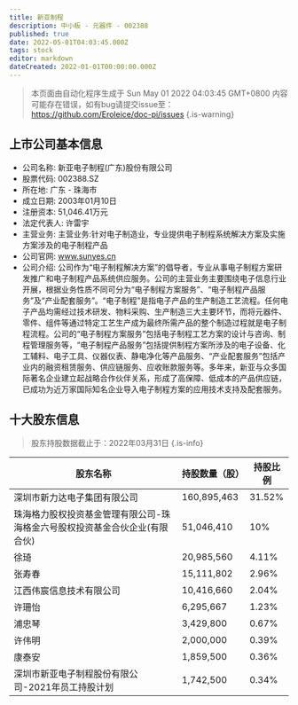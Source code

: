 ```yaml
---
title: 新亚制程
description: 中小板 - 元器件 - 002388
published: true
date: 2022-05-01T04:03:45.000Z
tags: stock
editor: markdown
dateCreated: 2022-01-01T00:00:00.000Z
---
```


> 本页面由自动化程序生成于 Sun May 01 2022 04:03:45 GMT+0800
> 内容可能存在错误，如有bug请提交issue至：https://github.com/Eroleice/doc-pi/issues
{.is-warning}

## 上市公司基本信息
- 公司名称: 新亚电子制程(广东)股份有限公司
- 股票代码: 002388.SZ
- 所在地: 广东 - 珠海市
- 成立日期: 2003年01月10日
- 注册资本: 51,046.41万元
- 法定代表人: 许雷宇
- 主营业务: 主营业务:针对电子制造业，专业提供电子制程系统解决方案及实施方案涉及的电子制程产品
- 公司官网: www.sunyes.cn
- 公司介绍: 公司作为“电子制程解决方案”的倡导者，专业从事电子制程方案研发推广和电子制程产品系统供应服务。公司的主营业务主要围绕电子信息行业开展，根据业务性质不同可分为“电子制程方案服务”、“电子制程产品服务”及“产业配套服务”。“电子制程”是指电子产品的生产制造工艺流程。任何电子产品均需经过技术研发、物料采购、生产制造三大主要环节，而将元器件、零件、组件等通过特定工艺生产成为最终所需产品的整个制造过程就是电子制程流程。公司的“电子制程方案服务”包括电子制程工艺方案的设计与咨询、制程管理服务等，“电子制程产品服务”包括提供制程方案所涉及的电子设备、化工辅料、电子工具、仪器仪表、静电净化等产品服务、“产业配套服务”包括产业内的融资租赁服务、供应链服务、应收账款服务等。多年来，新亚与众多国际著名企业建立起战略合作伙伴关系，形成了高保障、低成本的产品供应链，已成功为近万家国际知名企业导入电子制程方案的应用技术支持及配套服务。


## 十大股东信息
> 股东持股数据截止于：2022年03月31日
{.is-info}

| 股东名称 | 持股数量（股） | 持股比例 |
| --- | --- | --- |
| 深圳市新力达电子集团有限公司 | 160,895,463 | 31.52% |
| 珠海格力股权投资基金管理有限公司-珠海格金六号股权投资基金合伙企业(有限合伙) | 51,046,410 | 10% |
| 徐琦 | 20,985,560 | 4.11% |
| 张寿春 | 15,111,802 | 2.96% |
| 江西伟宸信息技术有限公司 | 10,416,660 | 2.04% |
| 许珊怡 | 6,295,667 | 1.23% |
| 浦忠琴 | 3,429,800 | 0.67% |
| 许伟明 | 2,000,000 | 0.39% |
| 康泰安 | 1,859,500 | 0.36% |
| 深圳市新亚电子制程股份有限公司-2021年员工持股计划 | 1,742,500 | 0.34% |




